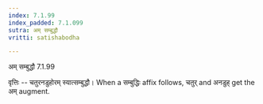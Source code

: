 ```yaml
---
index: 7.1.99
index_padded: 7.1.099
sutra: अम् सम्बुद्धौ
vritti: satishabodha

---
```

 अम् सम्बुद्धौ 7.1.99 


वृत्तिः -- चतुरनडुहोरम् स्यात्सम्बुद्धौ। When a सम्बुद्धिः affix follows, चतुर् and अनडुह् get the अम् augment. 